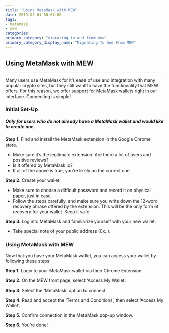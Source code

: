 ```yaml
---
title: "Using MetaMask with MEW"
date: 2019-03-01 00:07:00
tags:
- metamask
- mew
categories:
primary_category: "migrating_to_and_from_mew"
primary_category_display_name: "Migrating To And From MEW"
---
```


## Using MetaMask with MEW
***

Many users use MetaMask for it’s ease of use and integration with many popular crypto sites, but they still want to have the functionality that MEW offers. For this reason, we offer support for MetaMask wallets right in our interface. Connecting is simple!



### Initial Set-Up

##### <i>Only for users who do not already have a MetaMask wallet and would like to create one.</i>

**Step 1.** Find and install the MetaMask extension in the Google Chrome store. 

* Make sure it’s the legitimate extension. 
Are there a lot of users and positive reviews? 
* Is it offered by MetaMask.io? 
* If all of the above is true, you’re likely on the correct one.



**Step 2.** Create your wallet.

* Make sure to choose a difficult password and record it on physical paper, just in case.
* Follow the steps carefully, and make sure you write down the 12-word recovery phrase offered by the extension. This will be the only form of recovery for your wallet. Keep it safe.



**Step 3.** Log into MetaMask and familiarize yourself with your new wallet.

* Take special note of your public address (0x..).



### Using MetaMask with MEW

Now that you have your MetaMask wallet, you can access your wallet by following these steps:

**Step 1.** Login to your MetaMask wallet via their Chrome Extension.

**Step 2.** On the MEW front page, select ‘Access My Wallet’.

**Step 3.** Select the ‘MetaMask’ option to connect.

**Step 4.** Read and accept the ‘Terms and Conditions’, then select ‘Access My Wallet’.

**Step 5.** Confirm connection in the MetaMask pop-up window.

**Step 6.** You’re done!
